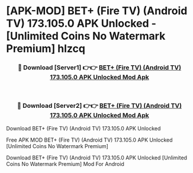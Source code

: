 # [APK-MOD] BET+ (Fire TV) (Android TV) 173.105.0 APK Unlocked - [Unlimited Coins No Watermark Premium] hlzcq



<div align="center">
<h3>🔴 Download [Server1] 👉👉 <a href="https://momento.my/?title=BET+_(Fire_TV)_(Android_TV)_173.105.0_APK_Unlocked">BET+ (Fire TV) (Android TV) 173.105.0 APK Unlocked Mod Apk</a></h3><br>

<h3>🔴 Download [Server2] 👉👉 <a href="https://momento.my/?title=BET+_(Fire_TV)_(Android_TV)_173.105.0_APK_Unlocked">BET+ (Fire TV) (Android TV) 173.105.0 APK Unlocked Mod Apk</a></h3>
</div>



Download BET+ (Fire TV) (Android TV) 173.105.0 APK Unlocked 

Free APK MOD BET+ (Fire TV) (Android TV) 173.105.0 APK Unlocked [Unlimited Coins No Watermark Premium]

Download BET+ (Fire TV) (Android TV) 173.105.0 APK Unlocked [Unlimited Coins No Watermark Premium] Mod For Android
